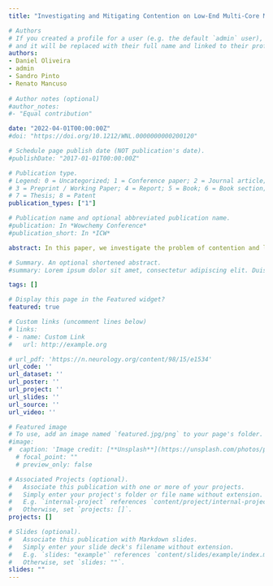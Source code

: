 ```yaml
---
title: "Investigating and Mitigating Contention on Low-End Multi-Core Microcontrollers"

# Authors
# If you created a profile for a user (e.g. the default `admin` user), write the username (folder name) here 
# and it will be replaced with their full name and linked to their profile.
authors:
- Daniel Oliveira
- admin
- Sandro Pinto
- Renato Mancuso
  
# Author notes (optional)
#author_notes:
#- "Equal contribution"

date: "2022-04-01T00:00:00Z"
#doi: "https://doi.org/10.1212/WNL.0000000000200120"

# Schedule page publish date (NOT publication's date).
#publishDate: "2017-01-01T00:00:00Z"

# Publication type.
# Legend: 0 = Uncategorized; 1 = Conference paper; 2 = Journal article;
# 3 = Preprint / Working Paper; 4 = Report; 5 = Book; 6 = Book section;
# 7 = Thesis; 8 = Patent
publication_types: ["1"]

# Publication name and optional abbreviated publication name.
#publication: In *Wowchemy Conference*
#publication_short: In *ICW*

abstract: In this paper, we investigate the problem of contention and loss of predictability in modern microcontrollers (MCU). To address this issue, we first present a framework to empirically analyze and ob- serve the impact of interference on low-end MCUs. With carefully crafted evaluation scenarios, we conduct experiments on an Arm’s Musca-A1 platform and provide sufficient evidence that even with common application setups, interference can slowdown applica- tions by several orders of magnitude. Furthermore, we propose an architecture for a novel mitigation system that enables applications to monitor their timing progress slackness and mitigate temporal interference over shared resources. This is achieved by suspend- ing less critical cores and reconfiguring their priority on the bus when intolerable contention delays are present. Our findings em- phasize the critical importance of considering the impact of shared resources, such as interconnects and memory access patterns, on low-end multi-core MCUs. It is, therefore, crucial to design mecha- nisms that can allow MCU-based applications to regain control of their timeliness

# Summary. An optional shortened abstract.
#summary: Lorem ipsum dolor sit amet, consectetur adipiscing elit. Duis posuere tellus ac convallis placerat. Proin tincidunt magna sed ex sollicitudin condimentum.

tags: []

# Display this page in the Featured widget?
featured: true

# Custom links (uncomment lines below)
# links:
# - name: Custom Link
#   url: http://example.org

# url_pdf: 'https://n.neurology.org/content/98/15/e1534'
url_code: ''
url_dataset: ''
url_poster: ''
url_project: ''
url_slides: ''
url_source: ''
url_video: ''

# Featured image
# To use, add an image named `featured.jpg/png` to your page's folder. 
#image:
#  caption: 'Image credit: [**Unsplash**](https://unsplash.com/photos/pLCdAaMFLTE)'
  # focal_point: ""
  # preview_only: false

# Associated Projects (optional).
#   Associate this publication with one or more of your projects.
#   Simply enter your project's folder or file name without extension.
#   E.g. `internal-project` references `content/project/internal-project/index.md`.
#   Otherwise, set `projects: []`.
projects: []

# Slides (optional).
#   Associate this publication with Markdown slides.
#   Simply enter your slide deck's filename without extension.
#   E.g. `slides: "example"` references `content/slides/example/index.md`.
#   Otherwise, set `slides: ""`.
slides: "" 
---
```


